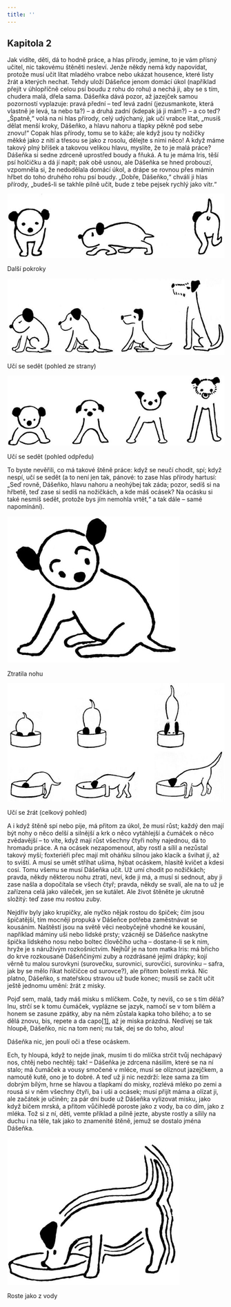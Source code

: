 ```yaml
---
title: ''
---
```


## Kapitola 2

Jak vidíte, děti, dá to hodně práce, a hlas přírody, jemine, to je vám přísný učitel, nic takovému štěněti nesleví. Jenže někdy nemá kdy napovídat, protože musí učit lítat mladého vrabce nebo ukázat housence, které listy žrát a kterých nechat. Tehdy uloží Dášeňce jenom domácí úkol (například přejít v úhlopříčně celou psí boudu z rohu do rohu) a nechá ji, aby se s tím, chudera malá, dřela sama. Dášeňka dává pozor, až jazejček samou pozorností vyplazuje: pravá přední – teď levá zadní (jezusmankote, která vlastně je levá, ta nebo ta?) – a druhá zadní (kdepak já ji mám?) – a co teď? „Špatně,“ volá na ni hlas přírody, celý udýchaný, jak učí vrabce lítat, „musíš dělat menší kroky, Dášeňko, a hlavu nahoru a tlapky pěkně pod sebe znovu!“ Copak hlas přírody, tomu se to káže; ale když jsou ty nožičky měkké jako z nití a třesou se jako z rosolu, dělejte s nimi něco! A když máme takový plný bříšek a takovou velikou hlavu, myslíte, že to je malá práce? Dášeňka si sedne zdrceně uprostřed boudy a fňuká. A tu je máma Iris, těší psí holčičku a dá jí napít; pak obě usnou, ale Dášeňka se hned probouzí, vzpomněla si, že nedodělala domácí úkol, a drápe se rovnou přes mámin hřbet do toho druhého rohu psí boudy. „Dobře, Dášeňko,“ chválí ji hlas přírody, „budeš-li se takhle pilně učit, bude z tebe pejsek rychlý jako vítr.“

![dasenka_ilustrace_011](./resources/dasenka_ilustrace_011.jpg)  

Další pokroky

![dasenka_ilustrace_012](./resources/dasenka_ilustrace_012.jpg)  

Učí se sedět (pohled ze strany)

![dasenka_ilustrace_013](./resources/dasenka_ilustrace_013.jpg)  

Učí se sedět (pohled odpředu)

To byste nevěřili, co má takové štěně práce: když se neučí chodit, spí; když nespí, učí se sedět (a to není jen tak, pánové: to zase hlas přírody hartusí: „Seď rovně, Dášeňko, hlavu nahoru a neohýbej tak záda; pozor, sedíš si na hřbetě, teď zase si sedíš na nožičkách, a kde máš ocásek? Na ocásku si také nesmíš sedět, protože bys jím nemohla vrtět,“ a tak dále – samé napomínání).

![dasenka_ilustrace_014](./resources/dasenka_ilustrace_014.jpg)  

Ztratila nohu

![dasenka_ilustrace_015](./resources/dasenka_ilustrace_015.jpg)  

Učí se žrát (celkový pohled)

A i když štěně spí nebo pije, má přitom za úkol, že musí růst; každý den mají být nohy o něco delší a silnější a krk o něco vytáhlejší a čumáček o něco zvědavější – to víte, když mají růst všechny čtyři nohy najednou, dá to hromadu práce. A na ocásek nezapomenout, aby rostl a sílil a nezůstal takový myší; foxteriéři přec mají mít oháňku silnou jako klacík a švihat jí, až to sviští. A musí se umět stříhat ušima, hýbat ocáskem, hlasitě kvičet a kdesi cosi. Tomu všemu se musí Dášeňka učit. Už umí chodit po nožičkách; pravda, někdy některou nohu ztratí, neví, kde ji má, a musí si sednout, aby ji zase našla a dopočítala se všech čtyř; pravda, někdy se svalí, ale na to už je zařízena celá jako váleček, jen se kutálet. Ale život štěněte je ukrutně složitý: teď zase mu rostou zuby.

Nejdřív byly jako krupičky, ale nyčko nějak rostou do špiček; čím jsou špičatější, tím mocněji propuká v Dášeňce potřeba zaměstnávat se kousáním. Naštěstí jsou na světě věci neobyčejně vhodné ke kousání, například máminy uši nebo lidské prsty; vzácněji se Dášeňce naskytne špička lidského nosu nebo boltec člověčího ucha – dostane-li se k nim, hryže je s náruživým rozkošnictvím. Nejhůř je na tom matka Iris: má břicho do krve rozkousané Dášeňčinými zuby a rozdrásané jejími drápky; kojí věrně tu malou surovkyni (surovečku, surovnici, surovčici, surovinku – safra, jak by se mělo říkat holčičce od surovce?), ale přitom bolestí mrká. Nic platno, Dášeňko, s mateřskou stravou už bude konec; musíš se začít učit ještě jednomu umění: žrát z misky.

Pojď sem, malá, tady máš misku s mlíčkem. Cože, ty nevíš, co se s tím dělá? Inu, strčí se k tomu čumáček, vyplázne se jazyk, namočí se v tom bílém a honem se zasune zpátky, aby na něm zůstala kapka toho bílého; a to se dělá znovu, bis, repete a da capo[\[1\]](./resources/undefined), až je miska prázdná. Nedívej se tak hloupě, Dášeňko, nic na tom není; nu tak, dej se do toho, alou!

Dášeňka nic, jen poulí oči a třese ocáskem.

Ech, ty hloupá, když to nejde jinak, musím ti do mlíčka strčit tvůj nechápavý nos, chtěj nebo nechtěj: tak! – Dášeňka je zdrcena násilím, které se na ní stalo; má čumáček a vousy smočené v mléce, musí se olíznout jazejčkem, a namoutě kutě, ono je to dobré. A teď už ji nic nezdrží: leze sama za tím dobrým bílým, hrne se hlavou a tlapkami do misky, rozlévá mléko po zemi a rousá si v něm všechny čtyři, ba i uši a ocásek; musí přijít máma a olízat ji, ale začátek je učiněn; za pár dní bude už Dášeňka vylizovat misku, jako když bičem mrská, a přitom vůčihledě poroste jako z vody, ba co dím, jako z mléka. Tož si z ní, děti, vemte příklad a pilně jezte, abyste rostly a sílily na duchu i na těle, tak jako to znamenité štěně, jemuž se dostalo jména Dášeňka.

![dasenka_ilustrace_016](./resources/dasenka_ilustrace_016.jpg)  

Roste jako z vody
